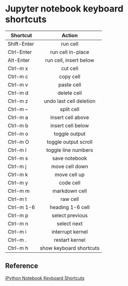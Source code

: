 # Jupyter notebook keyboard shortcuts

|Shortcut	|Action
| ------------- |:-------------:| 
|Shift-Enter|	run cell
|Ctrl-Enter |	run cell in-place
|Alt-Enter  |	run cell, insert below
|Ctrl-m x	|cut cell
|Ctrl-m c	|copy cell
|Ctrl-m v	|paste cell
|Ctrl-m d	|delete cell
|Ctrl-m z	|undo last cell deletion
|Ctrl-m –	|split cell
|Ctrl-m a	|insert cell above
|Ctrl-m b	|insert cell below
|Ctrl-m o	|toggle output
|Ctrl-m O	|toggle output scroll
|Ctrl-m l	|toggle line numbers
|Ctrl-m s	|save notebook
|Ctrl-m j	|move cell down
|Ctrl-m k	|move cell up
|Ctrl-m y	|code cell
|Ctrl-m m	|markdown cell
|Ctrl-m t	|raw cell
|Ctrl-m 1-6	|heading 1-6 cell
|Ctrl-m p	|select previous
|Ctrl-m n	|select next
|Ctrl-m i	|interrupt kernel
|Ctrl-m .	|restart kernel
|Ctrl-m h	|show keyboard shortcuts

## Reference

[iPython Notebook Keyboard Shortcuts](http://johnlaudun.org/20131228-ipython-notebook-keyboard-shortcuts/)